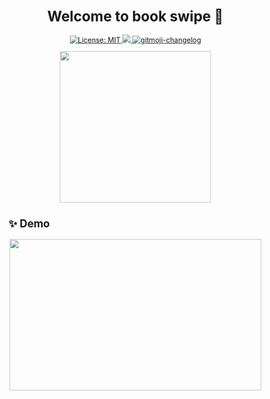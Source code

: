 <h1 align="center">Welcome to book swipe 👋</h1>
<p align="center">

 <a href="https://github.com/kefranabg/readme-md-generator/blob/master/LICENSE">
    <img alt="License: MIT" src="https://img.shields.io/badge/license-MIT-yellow.svg" target="_blank" />
  </a>
  <a href="https://codecov.io/gh/kefranabg/readme-md-generator">
    <img src="https://codecov.io/gh/kefranabg/readme-md-generator/branch/master/graph/badge.svg" />
  </a>
  <a href="https://github.com/frinyvonnick/gitmoji-changelog">
    <img src="https://img.shields.io/badge/changelog-gitmoji-brightgreen.svg" alt="gitmoji-changelog">
  </a>
 
 
</p>

<p align="center">
<img src="https://github.com/mejdi14/BooksSwipe/blob/master/images/books.png" height="300" width="300" >
	</p>

## ✨ Demo
<p align="center">
<img src="https://github.com/mejdi14/BooksSwipe/blob/master/images/preview.gif" height="300" width="500" >
	</p>
